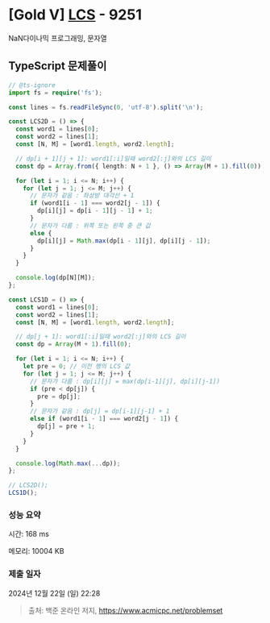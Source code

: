 # [Gold V] [LCS](https://www.acmicpc.net/problem/9251) - 9251 

NaN다이나믹 프로그래밍, 문자열

## TypeScript 문제풀이

```TypeScript
// @ts-ignore
import fs = require('fs');

const lines = fs.readFileSync(0, 'utf-8').split('\n');

const LCS2D = () => {
  const word1 = lines[0];
  const word2 = lines[1];
  const [N, M] = [word1.length, word2.length];

  // dp[i + 1][j + 1]: word1[:i]일때 word2[:j]와의 LCS 길이
  const dp = Array.from({ length: N + 1 }, () => Array(M + 1).fill(0));

  for (let i = 1; i <= N; i++) {
    for (let j = 1; j <= M; j++) {
      // 문자가 같음 : 좌상방 대각선 + 1
      if (word1[i - 1] === word2[j - 1]) {
        dp[i][j] = dp[i - 1][j - 1] + 1;
      }
      // 문자가 다름 : 위쪽 또는 왼쪽 중 큰 값
      else {
        dp[i][j] = Math.max(dp[i - 1][j], dp[i][j - 1]);
      }
    }
  }

  console.log(dp[N][M]);
};

const LCS1D = () => {
  const word1 = lines[0];
  const word2 = lines[1];
  const [N, M] = [word1.length, word2.length];

  // dp[j + 1]: word1[:i]일때 word2[:j]와의 LCS 길이
  const dp = Array(M + 1).fill(0);

  for (let i = 1; i <= N; i++) {
    let pre = 0; // 이전 행의 LCS 값
    for (let j = 1; j <= M; j++) {
      // 문자가 다름 : dp[i][j] = max(dp[i-1][j], dp[i][j-1])
      if (pre < dp[j]) {
        pre = dp[j];
      }
      // 문자가 같음 : dp[j] = dp[i-1][j-1] + 1
      else if (word1[i - 1] === word2[j - 1]) {
        dp[j] = pre + 1;
      }
    }
  }

  console.log(Math.max(...dp));
};

// LCS2D();
LCS1D();
```

### 성능 요약

시간: 168 ms

메모리: 10004 KB

### 제출 일자

2024년 12월 22일 (일) 22:28

> 출처: 백준 온라인 저지, https://www.acmicpc.net/problemset 

